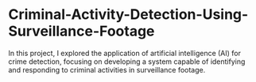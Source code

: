 # Criminal-Activity-Detection-Using-Surveillance-Footage
In this project, I explored the application of artificial intelligence (AI) for crime detection, focusing on developing a system capable of identifying and responding to criminal activities in surveillance footage.
